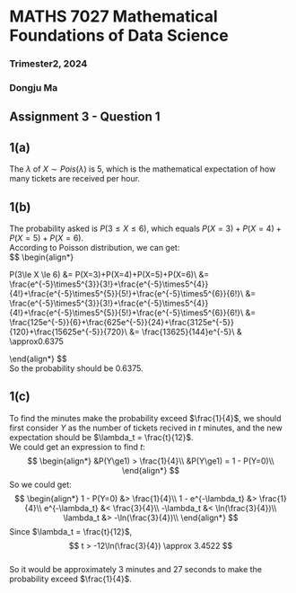 # MATHS 7027 Mathematical Foundations of Data Science
### Trimester2, 2024
### Dongju Ma

## Assignment 3 - Question 1
## 1(a)
The $\lambda$ of $X \sim Pois(\lambda)$ is 5, which is the mathematical expectation of how many tickets are received per hour.

## 1(b)
The probability asked is $P(3\le X \le 6)$, which equals $P(X=3)+P(X=4)+P(X=5)+P(X=6)$.  
According to Poisson distribution, we can get:  
$$
\begin{align*}

P(3\le X \le 6) 
&= P(X=3)+P(X=4)+P(X=5)+P(X=6)\\ 
&= \frac{e^{-5}\times5^{3}}{3!}+\frac{e^{-5}\times5^{4}}{4!}+\frac{e^{-5}\times5^{5}}{5!}+\frac{e^{-5}\times5^{6}}{6!}\\
&= \frac{e^{-5}\times5^{3}}{3!}+\frac{e^{-5}\times5^{4}}{4!}+\frac{e^{-5}\times5^{5}}{5!}+\frac{e^{-5}\times5^{6}}{6!}\\
&= \frac{125e^{-5}}{6}+\frac{625e^{-5}}{24}+\frac{3125e^{-5}}{120}+\frac{15625e^{-5}}{720}\\
&= \frac{13625}{144}e^{-5}\\
& \approx0.6375

\end{align*}
$$  
So the probability should be 0.6375.

## 1(c)
To find the minutes make the probability exceed $\frac{1}{4}$, we should first consider $Y$ as the number of tickets recived in $t$ minutes, and the new expectation should be $\lambda_t = \frac{t}{12}$.  
We could get an expression to find $t$:  
$$
\begin{align*}
&P(Y\ge1) > \frac{1}{4}\\
&P(Y\ge1) = 1 - P(Y=0)\\
\end{align*}
$$
So we could get:  
$$
\begin{align*}
1 - P(Y=0) &> \frac{1}{4}\\
1 - e^{-\lambda_t} &> \frac{1}{4}\\
e^{-\lambda_t} &< \frac{3}{4}\\
-\lambda_t &< \ln(\frac{3}{4})\\
\lambda_t &> -\ln(\frac{3}{4})\\
\end{align*}
$$
Since $\lambda_t = \frac{t}{12}$,
$$
t > -12\ln(\frac{3}{4}) \approx 3.4522
$$  
So it would be approximately 3 minutes and 27 seconds to make the probability exceed $\frac{1}{4}$.